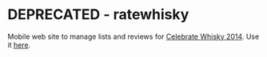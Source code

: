 DEPRECATED - ratewhisky
==========

Mobile web site to manage lists and reviews for [Celebrate Whisky 2014](http://www.mynslc.com/Content_MarketingPages/Content_Events/CelebrateWhisky.aspx). Use it [here](http://ratewhisky.bitswamp.com). 
